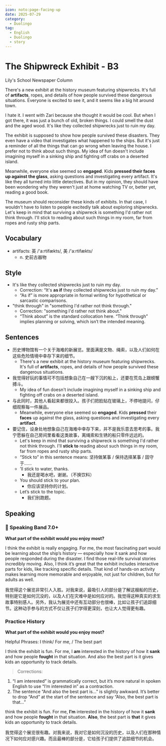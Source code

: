 ```yaml
---
icon: noto:page-facing-up
date: 2025-07-29
category:
  - Duolingo
tag:
  - English
  - Duolingo
  - story
---
```


# The Shipwreck Exhibit - B3

Lily's School Newspaper Column

There's a new exhibit at the history museum featuring shipwrecks. It's full of **artifacts**, ropes, and details of how people survived these dangerous situations. Everyone is excited to see it, and it seems like a big hit around town.

I hate it. I went with Zari because she thought it would be cool. But when I got there, it was just a bunch of old, broken things. I could smell the dust and the aged wood. It's like they collected shipwrecks just to ruin my day.

The exhibit is supposed to show how people survived these disasters. They even have a video that investigates what happened to the ships. But it's just a reminder of all the things that can go wrong when leaving the house. I prefer not to think about such things. My idea of fun doesn't include imagining myself in a sinking ship and fighting off crabs on a deserted island.

Meanwhile, everyone else seemed so **engaged**. Kids **pressed their faces up against the glass**, asking questions and investigating every artifact. It's like they all turned into little detectives. But in my opinion, they should have been wondering why they weren't just at home watching TV or, better yet, reading a good book.

The museum should reconsider these kinds of exhibits. In that case, I wouldn't have to listen to people excitedly talk about exploring shipwrecks. Let's keep in mind that surviving a shipwreck is something I'd rather not think through. I'll stick to reading about such things in my room, far from ropes and rusty ship parts.

## Vocabulary

- artifacts: 英 /'a:rtifækts/, 美 /'a:rtifækts/
  - n. 史前古器物

## Style

- It's like they collected shipwrecks just to ruin my day.
  - Correction: “It's **as if** they collected shipwrecks just to ruin my day.”
  - “As if” is more appropriate in formal writing for hypothetical or sarcastic comparisons.
- "think through" in "something I'd rather not think through."
  - Correction: "something I'd rather not think about."
  - “Think about” is the standard collocation here. “Think through” implies planning or solving, which isn’t the intended meaning.

## Sentences

- 历史博物馆有一个关于海难的新展览。里面满是文物、绳索，以及人们如何在这些危险情境中幸存下来的细节。
  - There's a new exhibit at the history museum featuring shipwrecks. It's full of **artifacts**, ropes, and details of how people survived these dangerous situations.
- 我觉得好玩的事情可不包括想象自己在一艘下沉的船上，还要在荒岛上跟螃蟹搏斗。
  - My idea of fun doesn't include imagining myself in a sinking ship and fighting off crabs on a deserted island.
- 与此同时，其他人看起来都很投入。孩子们把脸贴在玻璃上，不停地提问，仔细观察每一件展品。
  - Meanwhile, everyone else seemed so **engaged**. Kids **pressed** their **faces** up against the glass, asking questions and investigating every **artifact**.
- 要记住，设身处地想象自己在海难中幸存下来，并不是我乐意去思考的事。我宁愿躲在自己房间里看看这类故事，离绳索和生锈的船只零件远远的。
  - Let's keep in mind that surviving a shipwreck is something I'd rather not think through. I'll **stick to** reading about such things in my room, far from ropes and rusty ship parts.
  - “Stick to” in this sentence means: 坚持做某事 / 保持选择某事 / 固守于……
  - ’ll stick to water, thanks.
    - 我还是喝水吧，谢谢。（不换饮料）
  - You should stick to your plan.
    - 你应该坚持你的计划。
  - Let’s stick to the topic.
    - 我们别跑题。

## Speaking

### 🌟 Speaking Band 7.0+

**What part of the exhibit would you enjoy most?**

I think the exhibit is really engaging. For me, the most fascinating part would be learning about the ship’s history — especially how it sank and how people responded during the disaster. I find those real-life survival stories incredibly moving. Also, I think it’s great that the exhibit includes interactive parts for kids, like tracking specific details. That kind of hands-on activity makes learning more memorable and enjoyable, not just for children, but for adults as well.

我觉得这个展览非常引人入胜。对我来说，最吸引人的部分是了解这艘船的历史，特别是它是如何沉没的，以及人们在灾难中是如何应对的。我觉得这种真实的求生故事特别感人。另外，我认为展览中还有互动部分也很棒，比如让孩子们追踪细节。这种动手参与的方式不仅让孩子们学得更深刻，也让大人觉得更有趣。

### Practice History

**What part of the exhibit would you enjoy most?**

Helpful Phrases: I think/ For me, / The best part

I think the exhibit is fun. For me, I **am** interested in the history of how it **sank** and how people **fought** in that situation. And also the best part is it gives kids an opportunity to track details.

> Corrections:

1. “I am interested” is grammatically correct, but it’s more natural in spoken English to use “I’m interested in” as a contraction.
2. The sentence “And also the best part is…” is slightly awkward. It’s better to drop “And” at the start of the sentence and say “Also, the best part is that…”

think the exhibit is fun. For me, **I’m** interested in the history of how it **sank** and how people **fought** in that situation. **Also**, the best part is **that** it gives kids an opportunity to track details.

我觉得这个展览很有趣。对我来说，我对它是如何沉没的历史，以及人们在那种情况下如何应对感兴趣。而且最棒的部分是，它给孩子们提供了追踪细节的机会。
